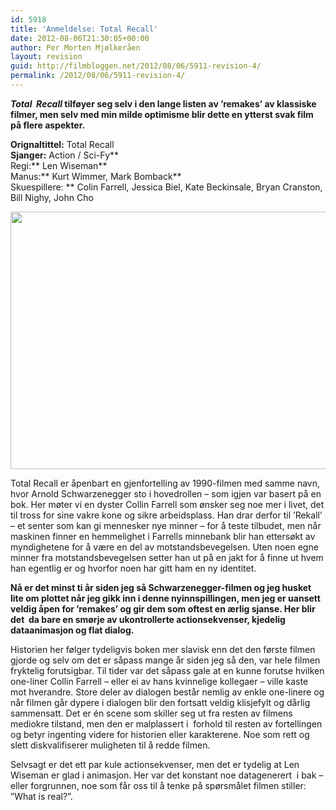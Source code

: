 ```yaml
---
id: 5918
title: 'Anmeldelse: Total Recall'
date: 2012-08-06T21:30:05+00:00
author: Per Morten Mjølkeråen
layout: revision
guid: http://filmbloggen.net/2012/08/06/5911-revision-4/
permalink: /2012/08/06/5911-revision-4/
---
```

**_Total  Recall_ tilføyer seg selv i den lange listen av ’remakes’ av klassiske filmer, men selv med min milde optimisme blir dette en ytterst svak film på flere aspekter.**

**Orignaltittel:** Total Recall  
**Sjanger:** Action / Sci-Fy**  
Regi:** Len Wiseman**  
Manus:** Kurt Wimmer, Mark Bomback**  
Skuespillere: ** Colin Farrell, Jessica Biel, Kate Beckinsale, Bryan Cranston, Bill Nighy, John Cho

<a href="http://filmbloggen.net/?attachment_id=5913" rel="attachment wp-att-5913"><img class="alignnone size-large wp-image-5913" src="http://filmbloggen.net/wp-content/uploads//2012/08/11-001-620x412.jpg" alt="" width="620" height="412" /></a>

Total Recall er åpenbart en gjenfortelling av 1990-filmen med samme navn, hvor Arnold Schwarzenegger sto i hovedrollen – som igjen var basert på en bok. Her møter vi en dyster Collin Farrell som ønsker seg noe mer i livet, det til tross for sine vakre kone og sikre arbeidsplass. Han drar derfor til ’Rekall’ – et senter som kan gi mennesker nye minner &#8211; for å teste tilbudet, men når maskinen finner en hemmelighet i Farrells minnebank blir han ettersøkt av myndighetene for å være en del av motstandsbevegelsen. Uten noen egne minner fra motstandsbevegelsen setter han ut på en jakt for å finne ut hvem han egentlig er og hvorfor noen har gitt ham en ny identitet.

**Nå er det minst ti år siden jeg så Schwarzenegger-filmen og jeg husket lite om plottet når jeg gikk inn i denne nyinnspillingen, men jeg er uansett veldig åpen for ’remakes’ og gir dem som oftest en ærlig sjanse. Her blir det  da bare en smørje av ukontrollerte actionsekvenser, kjedelig dataanimasjon og flat dialog.**

Historien her følger tydeligvis boken mer slavisk enn det den første filmen gjorde og selv om det er såpass mange år siden jeg så den, var hele filmen fryktelig forutsigbar. Til tider var det såpass gale at en kunne forutse hvilken one-liner Collin Farrell – eller ei av hans kvinnelige kollegaer – ville kaste mot hverandre. Store deler av dialogen består nemlig av enkle one-linere og når filmen går dypere i dialogen blir den fortsatt veldig klisjefylt og dårlig sammensatt. Det er én scene som skiller seg ut fra resten av filmens mediokre tilstand, men den er malplassert i  forhold til resten av fortellingen og betyr ingenting videre for historien eller karakterene. Noe som rett og slett diskvalifiserer muligheten til å redde filmen.

Selvsagt er det ett par kule actionsekvenser, men det er tydelig at Len Wiseman er glad i animasjon. Her var det konstant noe datagenerert  i bak &#8211; eller forgrunnen, noe som får oss til å tenke på spørsmålet filmen stiller: ”What is real?”.